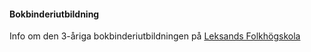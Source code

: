 #### Bokbinderiutbildning

Info om den 3-åriga bokbinderiutbildningen på [Leksands Folkhögskola](https://leksand.fhsk.se/utbildningar/bokbinderi/)
